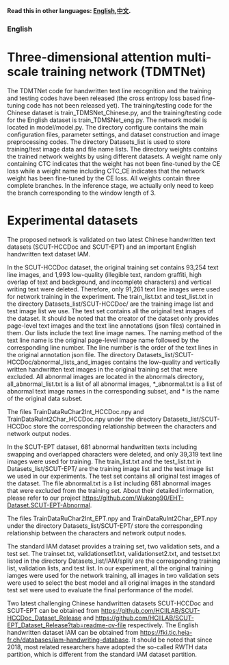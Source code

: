 **Read this in other languages: [English](README.md),[中文](README_zh.md).**

### English

# Three-dimensional attention multi-scale training network (TDMTNet)

The TDMTNet code for handwritten text line recognition and the training and testing codes have been released (the cross entropy loss based fine-tuning code has not been released yet). The training/testing code for the Chinese dataset is train_TDMSNet_Chinese.py, and the training/testing code for the English dataset is train_TDMSNet_eng.py. The network model is located in model/model.py. The directory configure contains the main configuration files, parameter settings, and dataset construction and image preprocessing codes. The directory Datasets_list is used to store training/test image data and file name lists. The directory weights contains the trained network weights by using different datasets. A weight name only containing CTC indicates that the weight has not been fine-tuned by the CE loss while a weight name including CTC_CE indicates that the network weight has been fine-tuned by the CE loss. All weights contain three complete branches. In the inference stage, we actually only need to keep the branch corresponding to the window length of 3.

# Experimental datasets

The proposed network is validated on two latest Chinese handwritten text datasets (SCUT-HCCDoc and SCUT-EPT) and an important English handwritten text dataset IAM.

In the SCUT-HCCDoc dataset, the original training set contains 93,254 text line images, and 1,993 low-quality (illegible text, random graffiti, high overlap of text and background, and incomplete characters) and vertical writing text were deleted. Therefore, only 91,261 text line images were used for network training in the experiment. The train_list.txt and test_list.txt in the directory Datasets_list/SCUT-HCCDoc/ are the training image list and test image list we use. The test set contains all the original test images of the dataset. It should be noted that the creator of the dataset only provides page-level text images and the text line annotations (json files) contained in them. Our lists include the text line image names. The naming method of the text line name is the original page-level image name followed by the corresponding line number. The line number is the order of the text lines in the original annotation json file. The directory Datasets_list/SCUT-HCCDoc/abnormal_lists_and_images contains the low-quality and vertically written handwritten text images in the original training set that were excluded. All abnormal images are located in the abnormals directory, all_abnormal_list.txt is a list of all abnormal images, *_abnormal.txt is a list of abnormal text image names in the corresponding subset, and * is the name of the original data subset.

The files TrainDataRuChar2Int_HCCDoc.npy and TrainDataRuInt2Char_HCCDoc.npy under the directory Datasets_list/SCUT-HCCDoc store the corresponding relationship between the characters and network output nodes.

In the SCUT-EPT dataset, 681 abnormal handwritten texts including swapping and overlapped characters were deleted, and only 39,319 text line images were used for training. The train_list.txt and the test_list.txt in Datasets_list/SCUT-EPT/ are the training image list and the test image list we used in our experiments. The test set contains all original test images of the dataset. The file abnormal.txt is a list including 681 abnormal images that were excluded from the training set. About their detailed information, please refer to our project https://github.com/Wukong90/EHT-Dataset.SCUT-EPT-Abnormal.

The files TrainDataRuChar2Int_EPT.npy and TrainDataRuInt2Char_EPT.npy under the directory Datasets_list/SCUT-EPT/ store the corresponding relationship between the characters and network output nodes.

The standard IAM dataset provides a training set, two validation sets, and a test set. The trainset.txt, validationset1.txt, validationset2.txt, and testset.txt listed in the directory Datasets_list/IAM/split/ are the corresponding training list, validation lists, and test list. In our experiment, all the original training iamges were used for the network training, all images in two validation sets were used to select the best model and all original images in the standard test set were used to evaluate the final performance of the model.

Two latest challenging Chinese handwritten datasets SCUT-HCCDoc and SCUT-EPT can be obtained from https://github.com/HCIILAB/SCUT-HCCDoc_Dataset_Release and https://github.com/HCIILAB/SCUT-EPT_Dataset_Release?tab=readme-ov-file respectively. The English handwritten dataset IAM can be obtained from https://fki.tic.heia-fr.ch/databases/iam-handwriting-database. It should be noted that since 2018, most related researchers have adopted the so-called RWTH data partition, which is different from the standard IAM dataset partition.

 




